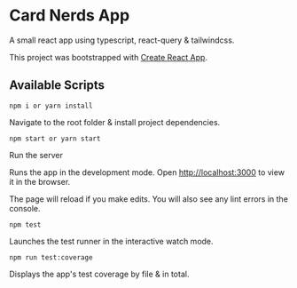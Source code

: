 # Card Nerds App

A small react app using typescript, react-query & tailwindcss.

This project was bootstrapped with [Create React App](https://github.com/facebook/create-react-app).

## Available Scripts

```
npm i or yarn install
```

Navigate to the root folder & install project dependencies.

```
npm start or yarn start
```

Run the server

Runs the app in the development mode.
Open [http://localhost:3000](http://localhost:3000) to view it in the browser.

The page will reload if you make edits.
You will also see any lint errors in the console.

```
npm test
```

Launches the test runner in the interactive watch mode.

```
npm run test:coverage
```

Displays the app's test coverage by file & in total.
